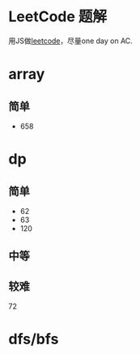 # LeetCode 题解

用JS做[leetcode](https://leetcode.com)，尽量one day on AC.


# array
## 简单

* 658

# dp
## 简单

* 62
* 63
* 120

## 中等

## 较难
72

# dfs/bfs

